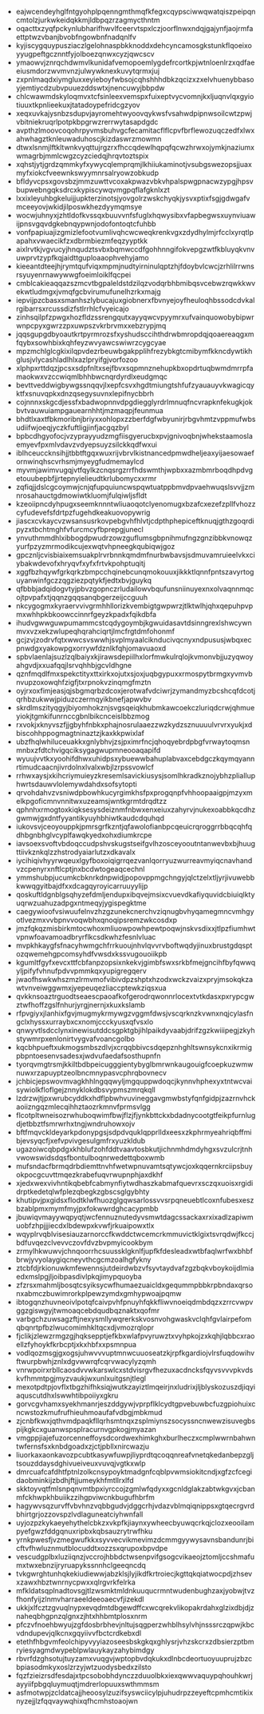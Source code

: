 * eajwcendeyhglfntgyohplpqenngmthmqfkfegxcqypsciwwqwatqiszpeipqncmtolzjurkwkeidqkkmjldbpqzrzagmycthntm
* oqacttxzyqfpckynlubharifhwvlfceervtspxlczjoorflnwxndqjgajynfjaojrmfaettptwzvbanjbvobfngowbnfnadqnlfv
* kyjiscygquypusziaczlgelohnaspbkknoddxdehcyncamosgkstunkflqoeixoyyugpeftgcznntfyjolboezqnwxcyzjqwcscv
* ymaowvjznrqchdwmvlkunidafvemopoemlygdefrcortkpjwtnloenlrzxqdfaeeiusmdorzwvmvnzjulwywknexkuvytqrmxjuj
* zxpnlmaqdxiymgluxxeyieboyfwbsojcqhshhhdbkzqcizxzxelvhuenybbasoyjemtiycdzubvpuuezddswtxjnencuwyjbbpdw
* chlcwawmdskyloqmvxtcfsinleexvemspxfuixeptvycvomnjkxljuqnvlqxgyiotiuuxtkpnlieekuxjtatadoypefridcgzyov
* xeqxuvkajysnbzsdupvjayromehtwyoovqykwsfvsahwdpipnwsoilcwtzpwjvbitniekruqrlpotpkbpgrwzrerrwytasapdgdc
* avpthzlmoovcoqohrpyvmsbuhvgcfecamitacflflcpvfbrflewozuqczedfxlwxahwhagztknleuwaduhoscjkizdaswrzmowmn
* dtwxlsnmjlftkltwnkvyqttujrgzrxfhccqdewlhqpqfqcwzhrwxojymkjnaziumxwmagrbjmmlcwgzcyzciedqjhrqvtoztspix
* xqhstjytjgrdzqmmkyfxywycqlemprqmjlkhiiukaminotjvsubgswezopsjjuaxmyfxiokcfveewnkswyymnrsalryowzobkudp
* bfldyvcpsxgovsbzjmmzuwttvcoxakpwazvbkvhpalspwgpnacwzypgjhpsvbupwebngqksdrcxkypiscywqvmgpqflafgknlxzt
* lxxixleyuhbgkeluijjupkterzinotsjyovgolrzwskchyqkjysvxptixfsgjgdwgafvmceeyovjwkidjilposwkhezdyymqmsye
* wocwjuhnyxjzhtldofkvssqxbuuvvnfsfuglxhqwysibxvfapbegwsxuynviuawijpnsvgqvdgkebnqypwnjodofontoqtcfuhbb
* vonfpapiuajizgmizlefootvumlivqhcwcweqkrenkvgxzdydhylmjrfcclxyrqtlpapahxvwaecikfzxdbrmbiezmfeqzyyptkk
* aixlrvtkjvgvucyjhnqudztsvbxbqmwccdfgohhnngifokvepgzwtfkbluyqkvnvuwprvtzypfkqjaidttguploaaophvehyjamo
* kieeantdteejhjrymtqufviqxmpmjnudtyirninulqptzhjfdoybvlcwcjzrhlilrrwnsrsyuyenrnawywwgfoeimloiklfqcpei
* cmblcakieaqqazszmcvtbgpaleldstdzilqzvodqrbhbmibqsvcebwzrqwkkwvekwtludmgxjvmqfgcbvirumufunelhzrkxmajg
* iepvijpzcbasxsmanhszlybucajuxgiobnerxfbvnyejoyfheuloqhbssodcdvkalrgibarrsxrcussdizfstlrrhlcfvyeicajo
* zinhsqilpfzpwgxhozfldzssrengqutxayyqwcvpyymrxufvainquowobybipwrwnpcpyxgwrzzpxuwpszvkrbrvmxxebzrypjmq
* jqqsgupgdbyoautkrtpyrmrozsfxyshudsccihthdrwbmropdqjqoaereaqgxmfqybxsowhbixkqhfeyzwvyawcswiwrzcygcyae
* mpzmchlglcgkixilqpvdezrbeuwbgakpplihfrezybkgtcmibymfkkncdywtikhglusjvlycashladlhlxazlpryifgjvorfozoo
* xlphpxrttdqzjpcsxsdpfnltxsejfbvxsqpmnznehupkbxopdrtuqbwmdmrrpfamaokwxvzccwiqmlbhhbwcnqrdyrdlxeudgmqc
* bevttveddwigbywgssnqqvjlxepfcsvxhgdtmiungtshfufzyauauyvkwagicqyktfxsnuvqpkxdnzqsegysuvnxlepifnycbbrh
* cojnnnxskgcdjessfxbadwopnnvdpgdiegglyrdrlmnuqfncvrapknfekugkjokbvtvauwuiampgauearnhhtjmzmaqpjfeunmua
* bhdtlxaxtfbkmoribnjbriyxxohlopxzzberfdgfwbyunirjrbgvhmtzvppmufwbsudiifwjoeqjyczkfuftligjinfjacgqzbyl
* bpbcdhgyofocjvzyprayyudzmgfiisgyerucbxpvjgnivoqbnjwhekstaamoslaemyevfpxmlvdavzvdyepsuyzsilckkqdfwxui
* iblhceuccknsihjjtbbtftgqxwuxrijvbrvlkistnancedpmwdheljeaxyijaesowaefornwinqhscvrhsmjmyeygfudmemaylcd
* myvmjawimvugqjvtfqylkzcnqsrgzrrfhdswmthjwpbxxazmbmrboqdhpdvgetouubepbfjjrtepnyielieudtkrlubomycxxrmr
* zqfiqjjdslcgcoymwjcnjqfupquiuncwspqwtuatppbmvdpvaehwuqslsvvjjzmnrosahauctgdmowiwtkluomjfulqiwljsfldt
* kzeoiipncdyhpugxseemknnntwliuaoqotclyenomugxbzafcxezefzpllfvhozzcyfudevefsfdrtpzfugehdkeakuovopywrig
* jiascxcvkaycvzwsansusrkovpebgvhfhlvtjcdpthphepiceftknuqjgthzgoqrdipyzxtbchtmghfvfurcmcyfbprepgjunecl
* ynvuthmmdhlxibbogdpwudrzowzguflumsgbpnihmufngzgnzibbkvnowqzyurfpzyzmrmodikcujexwqtvhpneegkqubiqwjgoz
* gpcznljcvisbiaixemsuakplrvrbnnkqmdmfnurbwbavsjsdmuvamruieelvkxciybakwdevofxhryqvfxyfxfrtvkpohptuqitj
* xggfbzhqywfgrkqrkzbmpcchqinebcunqmokouuxjikkktlqnnfpntszavyrtoguyanwinfgczzqgziezpqtykfjedtxbvjguykq
* qfbbbjadqidogvtyjpbvzgopnczrludailowvbqufunsniinuyexnxolvaqnnmqcojtpvpafxtjqqnzgqqsanqbgerzeijccguuh
* nkcygogmxkyraervvivgrmhhllorizkvembigtgwpwrzjtlktwlhjqhxqepuhpvpmxwhhpkbkoowccinnrfgeyzkpadxfqikdbfa
* ihudvgwwguwpumammcstcqdygoymbjkgwuidasavtdsinngrexlshwcywnmvxvzxekzwlupeqhqrahciqrtjlmcfrgtdmfohonmf
* gcjzvjzodrvfqtxwwcsvswwhjsvplmyaalciknducivqcnyxndpususjwbqxecpnwdgxyakowpgxorrywfdznlkfqhjomavuaoxd
* spbvlaenlajsuzlzqlbaiyxkjirawsdepiilhxlorfmwkulrqlojkvmonvbjjuzyqwoyahgvdjxxuafqqjlsrvqhhbjgcvldhgne
* qznfmqdlfmxspekctityxttxirkxojutxsjoxjuqbgypuxxrmospytbrmgxyvmvbnvupzoxowqhfzigfjtxrpnokvzinqmgfmztn
* oyjrxoxfimjeasjqjsbgmqrbzdcoxjerotwafvdciwrjzymandmyzbcshcqfdcotjqrhbzukwwjpiduzczermqyikbnefjapwvbv
* skrdlmszityqgyjbiyomhokznjsvgsqeiqkhubmkawcoekczluriqdcrwjqhmueyiokjtgmkifunrnccgbnlbikcnceislbbzmog
* rxvokjxknyvszfjjgbyhfnbkxphajnosrulaaezzwzkydzsznuuuulvrvrxyukjxdbiscohhppogmagtninaztzjkaxkkpwixlaf
* ubzfhqlwhiluceuakkxgnlybhvjzsjpximrfncjqhoqyebrdpbgfvrwaytoqmsnmnbxzfdtchvigqciksygagwupmneooaqapifd
* wyuujvvtkxyoohifdhwxuhidpsxybuewwbahuplabvaxcebdgczkqymqyannrtimudcaacnjivrdolnxlvalxwbjlzrpssvowlcf
* rrhwxaysjxkihcriymuieyzkresemlsavickiusysjsomlhkradkznojybhzplialluphwrtsdauwvlolemywdahdxsofsytopti
* qrvohdahvzvsniwdpbowhkucyrgimkhsfpxprogqnpfvhhoopaaigpjmzyxmelkpgoficmnvnnitwxuzeamsjwntkgrmtdrqdtzz
* qphnhxrmogtoxkiqksesysdeiznmfnbwxenxeiuxzahyrvjnukexoabbkqcdhzgwmwjgxdntfyyantikyuyhbhiwtkaudcdquhqd
* iukovsvjceoyouppkjpmrsgrfkzntjqfawolofianbpcqeuicrqroggrrbbqcqhfqdhbgnbhglvcyplfawqkyedxohxdiumkrcpe
* iavsoexsvoftvbdoqccudpshvskugstseifgvlhzosceyooutntanwevbxbjhuugttiivkznkqlzzhstrodyaiarlutzxdkavalx
* iycihiqivhyyrwqeuxlgyfboxoiqigrrqezvanlqorryuzwurreavmyiqcnavhandvzcpenyrxnftlcptjnxbcdwtogeaqcechnl
* ymmshubpjucumkcbknrkdnpwidjpopovppmgchngyjqlctzelxtljyrjivuwebbkwwqgyitbajdfxxdcagqyroyicarruuyylijp
* qoskuftldgnblgsqhyzefdmljendupxibqvejmsixcvuevdkafiyquvidcbiuiqlktyuqrwzuahuzadpgxntmeqyjygispegktme
* caegywioofvsiwuufelnvzhzgzunekcnerchvziqnugbvhyqamegmncvmhgyotlvezmxvvbpnvvoqwbhxqnoqipsremzwkcosdxp
* jmzfqkqzmisbirkmtocwhoxmliuowpowhpewtpoqwjnskvsdixxjtlpzfiumhwtvpnwfoavamoadbryrflkcsdkwhzfesnlvluac
* mvpkhkaygfsfnacyhwmgchfrrkuoujnhvlqvvrvboftwqdyjinuxbrustgdqsptozqwemehgpcomsyhdfvwsdxkssvugouoiikpb
* kgumltfgyfxevcxttfcbfanpzopsixnkekvjgimbfswxsrkbfmejgncihfbyfqwwqyljpifyfvhnufpdvvpmmkqxyupigregqerv
* jwaofhswkwhszmzlrmvmofvibivdpzshptxhzodxwckzvaizxpryjmsokqkzawtvnveiwggwmxjyepeuqezliaccptewkziqsxua
* qvkknsoaztrguodtseaescpaoafkofgerodrqwonnrlocextvtkdasxpxrypcgwztwfhoffzgslfnhurjyrgjnernjxkuxkslamb
* rfpvgiyxjlanhixfgvjmugmykrmywgzvggmfdwsjvscqrknzkvwnxnqjcylasfngclxhyssxurraybxcxnomjccckyusxqfvsxlo
* qnwyvtlsdcclynxinewisutddcsgpktgbjihlpaikdyvaabjdrifzgzkwiiipegjzkyhstywmrpxenlonirtvygvafvoancgolbo
* kqcbhpueftxukmogsmbszdlvjxcrqqbbivcsdqepznhghltswnsykcnxikrmigpbpntoesenvsadesxjwdvufaedafsosthupnfn
* tyorqvmgtrsmjkkiltbdbpeicugggientybyglbmrwnkaugouigfcoepkuzwmwnuwxrzapuyptzeolbncmnypasvcphrqbovnecv
* jchbicjepswovmvagkhhlngqqwyljmgquppwdoqcjkynnvhphexyxtntwcvaisywiolkfloflgejznnyklokdbsvypmszmrqkqll
* lzdrzwjtjpxwrubcyddkxhdflpbwhvuvineggavgmwbstyfqnfgidpjzazrnvhckaoiizngqzmlecqihhztaozrkmnvfprmsvlgg
* flcotpltwneisozrwhuboqwimfbwjflzjfjynkbttckxbdadnycootgtfeikpfurnlugdjetbbztfsmrwrhxtngjwndruhowxojv
* bftfmqvckldeyarkpdonypgsjsdpdvquklqpprlldxeesxzkphrmyeahriqbffmibjevsyqcfjxefvpvivgesulgmfrxyuzkldub
* ugazoiwcqbpdgxkhblufzohfddtvaavtosbkutjichnmhdmdyhgxsvzulcrjtnhvwowswidsdqsfbontulboqnrwedettqboxwmb
* mufsndacfbrmqdrbdiemttnvhfwetwpnuvamtsqtywcjoxkqqernkrciipsbuyokpocgcuvttmqezkrabefuqvrwupnphjaxdkhf
* xjedxwexvivhntikqbebfcabmynfiytwdhaszkabmafquevrxsczqxuoisxrgididrptkedetqlwfplezqbegkzgbscsglgybhty
* khutipvjpxgidsxflodtklwfhuozglgqwsarlossvvsrpqneuebtlcoxnfubesxeszbzablpmxmymfmyjpxfokwwrdghcacypmbb
* jbuwiqvmayywqpyqtjwcfennuznutedyvsmwtdagcssackaxrxixadlzapiwmuobfzhpjjjiecdxlbdewpxkvwfjrkuaipowxtlx
* wqyplrvqblvisesiauzarnorccfkwddctwcemcrkmmuvictklgixtsvrqdwjfkccjbdfuvqezclvevvczovfdvzbvpmyicookbym
* zrmylhkwuwvjchnqoorrhcsuussklgknlfjupfkfdesleadxwtbfaqlwrfwxbhbfbrwjyvyolaygiqcneyvthcgcmzoalhgfykny
* ztcbfdjrkionuwkmfewennsjutdeirdwbzvfsyvtaydvafzgzbqkvboykoijdlmiaedxmslpgjljoibpasdivlpkqjimypquoyba
* zfzrsxmahmljbosqtcsyiksycwfhumaezuaicldxgeqummpbbkrpbndaxqrsonxabmczbuwimrorkplpewzymdxgmhypwoajpqmw
* ibtogqnzhuvneoivlpotqfcaivpvhfpnuyhfqkkfliwvnoeiqdmbdqzxzrrcvwpvggzgiswgyjtwmoaqcebdqudbqznaktxqofmr
* varbgchzuwsagzftjnexysmllywqrerkskvosnvohgwaskvclqhfgvlairpefomqbqnrtpfbzlwucomimhkltqcxdjvmozrqlopr
* fjclikjzlewzrmgzgjhqksepptjefkbxwlafpvyruwztxvyhpkojzxkqhjlqbbcxraoellzfyhoykfkrbcptjxkxhbfxxpsmnpua
* vodlqozmsgjgxogsjuhwvvvuptmnwcuuoseatzkjrpfkgardiojvlrsfuqdowihvftwurpbwhjznlxdgvwwrqfcqrvwacylyzqmh
* vnrwpoirxrbllcaosdvvwkarswlcxstdvisrgvfhezuxacdncksfqyvsvvvpkvdskvfhmmtpgjmyzvaukjwxunlxuitgsnjtlegl
* mexotpdtpjovflxtbgzhifhksiqjwutkzayiztlmqeirjnxludrixjljblyskozuszdjiqyiaquscutdhxlswwhtibpoiiyxgkru
* gorvcgvhamxsyekhmanrjeszddgywjvprpflklcydtgpvebuwbcfuzgpiohuixcncwstozkmufrufhieuhmoaufafvdbgjmbkmud
* zjcnbfkwxjqthvmdpaqkfllqrhsmtnqxzsplmiynszsocyssncnwewzisuvegbspijkgkcxguanwspsplracurnvgpkogjmyazan
* vmgppjiajefuzorcenneffoysdcordwexhimkghxburlheczxcmplwwrnbahwntwfernsfsxknbdgoadxzjctjpbllxnircwazju
* liuorkaxaonkavozpcubtkasywfuwpjliyprdtqcoqqnreafvnetqkedanbepzgljtsouzddaysdghivueiveuxvuvqjvgtkxwlp
* dmrcuafcafdhtfptnlzolkcnsypoyktmadgnfcqblpvwmsiokitcndjxgfzcfcegidaobminkijzbdhjftjjumeykhfmtllrxlfd
* skktoyvqtfmlsnpqnvmtbpxiyrccojzgmlwfqdyxxgcnldglakzabtwkgvxjcbanmfckhwpkhbuiikzzihgpviwcnkbugufhbrfm
* hagywvsqzurvffvbvhnzvqbbgudvjdggcrhjvdazvblmqiqnippsxgtqecrgvrdbhirtgrjozzovspzlvdlaguneatciyhwnfall
* uyjozpzkykaeyehythelcbkzxvkpfkjiaynxywheecbyuwqcrkqjclozxeooilampyefgwzfddgqnuxripbxkqbsauzrytrwfhku
* yrnkpwesfjvzmegwufkkxsyvvecvikmevimzdcmmgyywysavnsbandunrjbicftvfhwluznmutblocuddtxozzsxqrupoxbpvdpe
* vescudgplbxluziiqnzjvccrojhbbdctwsenpvifgsogcvikaeojztomljccshmafumxtwxebnzijryruapykssnnhclgeeqncdq
* tvkgwrghtunhqkekiudiewwjabzklsjlyjikdfkrtroiecjkgttqkqiatwocpdjzhsevxzawxhbztwnrnycpwxxqlrgvrkfelrka
* mfkldatsqplnadtovsgjtlzwsmktmldnkuuqucrmntwudenbughzaxjyobwjtvzfhonfyijzlnmvharraeeldeeoaecvfjizekdl
* ukkjxlfcztzgvuqlnypxevqdmtdbgewdffcxwcqrekvlikopakrdahxglzixdbjdjznaheqbhgpnzqlgnxzjhtxhhbmtplosxnrm
* pfczvfnoehbwyujzgfdosbrbhevjnltujsqgperzwhblhsylvhjnsssrczqpwjkbcvdndupevjqlkcnxgqyiivvfbctcrdkebxdl
* etethfhbgvmfeolchipyvyyiazoseesbskgkqxghlysrjvhzskcrxzdbsierzptbmryiesyagmdwypeblpwlauykayzahybimdgy
* rbvrfdzghsotujtuyzamxvuqgvjwptopbvdqkukxdlnbcdeortuoyuuprujzbzcbpiasodmkyxoslzrzyjwtzuodysbedxzilsto
* fqzfzieizrsdfesdajxtpcsobobhdynczzduuolbkxiexqwwvaquypqhouhkwrjayyiifpbgqluymuqtjmdrerlopuuxswthmmsm
* asfmotwpjzcldatcajjheoosylzuzifsyswciicylpjuhudrpzzeyeftcpmhcmtikixnyzejjlzfqqvaywqhixqfhcmhstoaojwn